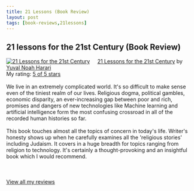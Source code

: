 ```yaml
---
title: 21 Lessons (Book Review)
layout: post
tags: [book-reviews,21lessons]
---
```


## 21 lessons for the 21st Century (Book Review)
<a href="https://www.goodreads.com/book/show/38820046-21-lessons-for-the-21st-century" style="float: left; padding-right: 20px"><img border="0" alt="21 Lessons for the 21st Century" src="https://images.gr-assets.com/books/1529556215m/38820046.jpg" /></a><a href="https://www.goodreads.com/book/show/38820046-21-lessons-for-the-21st-century">21 Lessons for the 21st Century</a> by <a href="https://www.goodreads.com/author/show/395812.Yuval_Noah_Harari">Yuval Noah Harari</a><br/>
My rating: <a href="https://www.goodreads.com/review/show/2558756392">5 of 5 stars</a><br /><br />
We live in an extremely complicated world. It's so difficult to make sense even of the tiniest realm of our lives. Religious dogma, political gambles, economic disparity, an ever-increasing gap between poor and rich, promises and dangers of new technologies like Machine learning and artificial intelligence form the most confusing crossroad in all of the recorded human histories so far.<br /><br />This book touches almost all the topics of concern in today's life. Writer's honesty shows up when he carefully examines all the 'religious stories' including Judaism. It covers in a huge breadth for topics ranging from religion to technology. It's certainly a thought-provoking and an insightful book which I would recommend.<br /><br />
<br/><br/>
<a href="https://www.goodreads.com/review/list/14763501-sudip-bhandari">View all my reviews</a>
